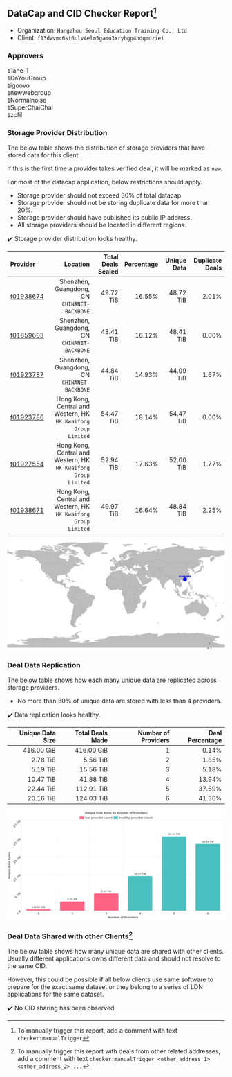 ## DataCap and CID Checker Report[^1]
 - Organization: `Hangzhou Seoul Education Training Co., Ltd`
 - Client: `f13dwvmc6st6ulv4elm5gamo3xrybgp4hdqmdziei`
### Approvers
`1`1ane-1<br/>`1`DaYouGroup<br/>`1`igoovo<br/>`1`newwebgroup<br/>`1`Normalnoise<br/>`1`SuperChaiChai<br/>`1`zcfil

### Storage Provider Distribution
The below table shows the distribution of storage providers that have stored data for this client.

If this is the first time a provider takes verified deal, it will be marked as `new`.

For most of the datacap application, below restrictions should apply.
 - Storage provider should not exceed 30% of total datacap.
 - Storage provider should not be storing duplicate data for more than 20%.
 - Storage provider should have published its public IP address.
 - All storage providers should be located in different regions.

✔️ Storage provider distribution looks healthy.

| Provider                                              |                                                           Location | Total Deals Sealed | Percentage | Unique Data | Duplicate Deals |
| :---------------------------------------------------- | -----------------------------------------------------------------: | -----------------: | ---------: | ----------: | --------------: |
| [f01938674](https://filfox.info/en/address/f01938674) |                    Shenzhen, Guangdong, CN<br/>`CHINANET-BACKBONE` |          49.72 TiB |     16.55% |   48.72 TiB |           2.01% |
| [f01859603](https://filfox.info/en/address/f01859603) |                    Shenzhen, Guangdong, CN<br/>`CHINANET-BACKBONE` |          48.41 TiB |     16.12% |   48.41 TiB |           0.00% |
| [f01923787](https://filfox.info/en/address/f01923787) |                    Shenzhen, Guangdong, CN<br/>`CHINANET-BACKBONE` |          44.84 TiB |     14.93% |   44.09 TiB |           1.67% |
| [f01923786](https://filfox.info/en/address/f01923786) | Hong Kong, Central and Western, HK<br/>`HK Kwaifong Group Limited` |          54.47 TiB |     18.14% |   54.47 TiB |           0.00% |
| [f01927554](https://filfox.info/en/address/f01927554) | Hong Kong, Central and Western, HK<br/>`HK Kwaifong Group Limited` |          52.94 TiB |     17.63% |   52.00 TiB |           1.77% |
| [f01938671](https://filfox.info/en/address/f01938671) | Hong Kong, Central and Western, HK<br/>`HK Kwaifong Group Limited` |          49.97 TiB |     16.64% |   48.84 TiB |           2.25% |

<img src="https://raw.githubusercontent.com/data-preservation-programs/filplus-checker-assets/main/filecoin-project/filecoin-plus-large-datasets/issues/1404/1688553207339.png"/>

### Deal Data Replication
The below table shows how each many unique data are replicated across storage providers.

- No more than 30% of unique data are stored with less than 4 providers.

✔️ Data replication looks healthy.

| Unique Data Size | Total Deals Made | Number of Providers | Deal Percentage |
| ---------------: | ---------------: | ------------------: | --------------: |
|       416.00 GiB |       416.00 GiB |                   1 |           0.14% |
|         2.78 TiB |         5.56 TiB |                   2 |           1.85% |
|         5.19 TiB |        15.56 TiB |                   3 |           5.18% |
|        10.47 TiB |        41.88 TiB |                   4 |          13.94% |
|        22.44 TiB |       112.91 TiB |                   5 |          37.59% |
|        20.16 TiB |       124.03 TiB |                   6 |          41.30% |

<img src="https://raw.githubusercontent.com/data-preservation-programs/filplus-checker-assets/main/filecoin-project/filecoin-plus-large-datasets/issues/1404/1688553208167.png"/>

### Deal Data Shared with other Clients[^3]
The below table shows how many unique data are shared with other clients.
Usually different applications owns different data and should not resolve to the same CID.

However, this could be possible if all below clients use same software to prepare for the exact same dataset or they belong to a series of LDN applications for the same dataset.

✔️ No CID sharing has been observed.

[^1]: To manually trigger this report, add a comment with text `checker:manualTrigger`

[^2]: Deals from those addresses are combined into this report as they are specified with `checker:manualTrigger`

[^3]: To manually trigger this report with deals from other related addresses, add a comment with text `checker:manualTrigger <other_address_1> <other_address_2> ...`
